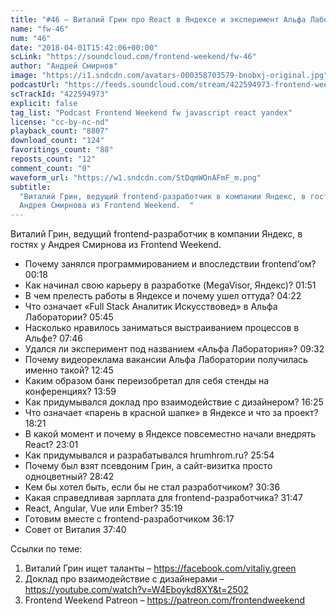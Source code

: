 ```yaml
---
title: "#46 – Виталий Грин про React в Яндексе и эксперимент Альфа Лаборатории"
name: "fw-46"
num: "46"
date: "2018-04-01T15:42:06+00:00"
scLink: "https://soundcloud.com/frontend-weekend/fw-46"
author: "Андрей Смирнов"
image: "https://i1.sndcdn.com/avatars-000358703579-bnobxj-original.jpg"
podcastUrl: "https://feeds.soundcloud.com/stream/422594973-frontend-weekend-fw-46.m4a"
scTrackId: "422594973"
explicit: false
tag_list: "Podcast Frontend Weekend fw javascript react yandex"
license: "cc-by-nc-nd"
playback_count: "8807"
download_count: "124"
favoritings_count: "88"
reposts_count: "12"
comment_count: "0"
waveform_url: "https://w1.sndcdn.com/StDqmWOnAFmF_m.png"
subtitle:
  "Виталий Грин, ведущий frontend-разработчик в компании Яндекс, в гостях у
  Андрея Смирнова из Frontend Weekend.  "
---
```


Виталий Грин, ведущий frontend-разработчик в компании Яндекс, в гостях у Андрея
Смирнова из Frontend Weekend.

- Почему занялся программированием и впоследствии frontend’ом?
  <timecode sec="18">00:18</timecode>
- Как начинал свою карьеру в разработке (MegaVisor, Яндекс)?
  <timecode sec="111">01:51</timecode>
- В чем прелесть работы в Яндексе и почему ушел оттуда?
  <timecode sec="262">04:22</timecode>
- Что означает «Full Stack Аналитик Искусствовед» в Альфа Лаборатории?
  <timecode sec="345">05:45</timecode>
- Насколько нравилось заниматься выстраиванием процессов в Альфе?
  <timecode sec="466">07:46</timecode>
- Удался ли эксперимент под названием «Альфа Лаборатория»?
  <timecode sec="572">09:32</timecode>
- Почему видеореклама вакансии Альфа Лаборатории получилась именно такой?
  <timecode sec="765">12:45</timecode>
- Каким образом банк переизобретал для себя стенды на конференциях?
  <timecode sec="839">13:59</timecode>
- Как придумывался доклад про взаимодействие с дизайнером?
  <timecode sec="985">16:25</timecode>
- Что означает «парень в красной шапке» в Яндексе и что за проект?
  <timecode sec="1101">18:21</timecode>
- В какой момент и почему в Яндексе повсеместно начали внедрять React?
  <timecode sec="1381">23:01</timecode>
- Как придумывался и разрабатывался hrumhrom.ru?
  <timecode sec="1554">25:54</timecode>
- Почему был взят псевдоним Грин, а сайт-визитка просто одноцветный?
  <timecode sec="1722">28:42</timecode>
- Кем бы хотел быть, если бы не стал разработчиком?
  <timecode sec="1836">30:36</timecode>
- Какая справедливая зарплата для frontend-разработчика?
  <timecode sec="1907">31:47</timecode>
- React, Angular, Vue или Ember? <timecode sec="2119">35:19</timecode>
- Готовим вместе с frontend-разработчиком <timecode sec="2177">36:17</timecode>
- Совет от Виталия <timecode sec="2260">37:40</timecode>

Ссылки по теме:

1. Виталий Грин ищет таланты – <https://facebook.com/vitaliy.green>
2. Доклад про взаимодействие с дизайнерами –
   <https://youtube.com/watch?v=W4Eboykd8XY&t=2502>
3. Frontend Weekend Patreon – <https://patreon.com/frontendweekend>
